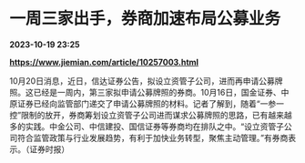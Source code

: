 # 一周三家出手，券商加速布局公募业务

**2023-10-19 23:25**

**https://www.jiemian.com/article/10257003.html**

10月20日消息，近日，信达证券公告，拟设立资管子公司，进而再申请公募牌照。这已经是一周内，第三家拟申请公募牌照的券商。10月16日，国金证券、中原证券已经向监管部门递交了申请公募牌照的材料。记者了解到，随着“一参一控”限制的放开，券商筹划设立资管子公司进而谋求公募牌照的思路，已有越来越多的实践。中金公司、中信建投、国信证券等券商均在排队之中。“设立资管子公司符合监管政策与行业发展趋势，有利于加快业务转型，聚焦主动管理。”有券商表示。（证券时报）